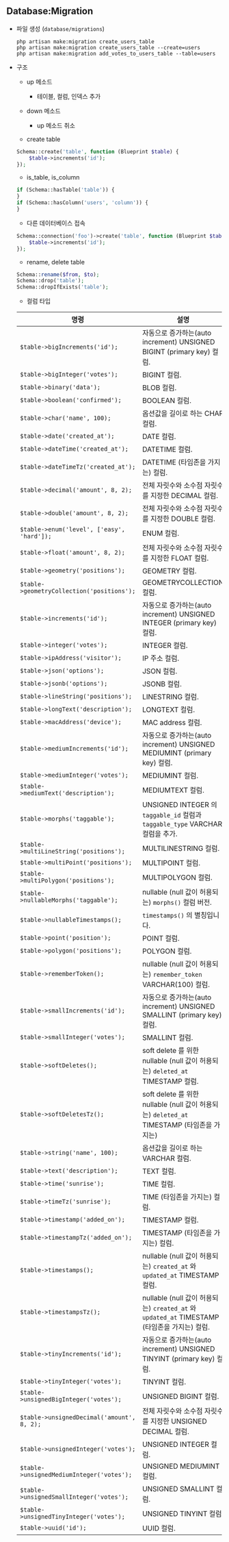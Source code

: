 Database:Migration
--

- 파일 생성 (`database/migrations`)
    ```
    php artisan make:migration create_users_table
    php artisan make:migration create_users_table --create=users
    php artisan make:migration add_votes_to_users_table --table=users
    ```
    
- 구조
    - up 메소드 
        - 테이블, 컬럼, 인덱스 추가
    - down 메소드
        - up 메소드 취소
       
    - create table 
    ```php
    Schema::create('table', function (Blueprint $table) {
        $table->increments('id');
    });
    ```
    - is_table, is_column
    ```php
    if (Schema::hasTable('table')) {
    }
    if (Schema::hasColumn('users', 'column')) {
    }
    ```
    - 다른 데이터베이스 접속
    ```php
    Schema::connection('foo')->create('table', function (Blueprint $table) {
        $table->increments('id');
    });
    ```
    - rename, delete table
    ```php
    Schema::rename($from, $to);
    Schema::drop('table');
    Schema::dropIfExists('table');
    ```
    - 컬럼 타입  
        
    명령  | 설명
    ------------- | -------------
    `$table->bigIncrements('id');`  |  자동으로 증가하는(auto increment) UNSIGNED BIGINT (primary key) 컬럼.
    `$table->bigInteger('votes');`  |  BIGINT 컬럼.
    `$table->binary('data');`  |  BLOB 컬럼.
    `$table->boolean('confirmed');`  |  BOOLEAN 컬럼.
    `$table->char('name', 100);`  |  옵션값을 길이로 하는 CHAR 컬럼.
    `$table->date('created_at');`  |  DATE 컬럼.
    `$table->dateTime('created_at');`  |  DATETIME 컬럼.
    `$table->dateTimeTz('created_at');`  |  DATETIME (타임존을 가지는) 컬럼.
    `$table->decimal('amount', 8, 2);`  |  전체 자릿수와 소수점 자릿수를 지정한 DECIMAL 컬럼.
    `$table->double('amount', 8, 2);`  |  전체 자릿수와 소수점 자릿수를 지정한 DOUBLE 컬럼.
    `$table->enum('level', ['easy', 'hard']);`  |  ENUM 컬럼.
    `$table->float('amount', 8, 2);`  |  전체 자릿수와 소수점 자릿수를 지정한 FLOAT 컬럼.
    `$table->geometry('positions');`  |  GEOMETRY 컬럼.
    `$table->geometryCollection('positions');`  |  GEOMETRYCOLLECTION 컬럼.
    `$table->increments('id');`  |  자동으로 증가하는(auto increment) UNSIGNED INTEGER (primary key) 컬럼.
    `$table->integer('votes');`  |  INTEGER 컬럼.
    `$table->ipAddress('visitor');`  |  IP 주소 컬럼.
    `$table->json('options');`  |  JSON 컬럼.
    `$table->jsonb('options');`  |  JSONB 컬럼.
    `$table->lineString('positions');`  |  LINESTRING 컬럼.
    `$table->longText('description');`  |  LONGTEXT 컬럼.
    `$table->macAddress('device');`  |  MAC address 컬럼.
    `$table->mediumIncrements('id');`  |  자동으로 증가하는(auto increment) UNSIGNED MEDIUMINT (primary key) 컬럼.
    `$table->mediumInteger('votes');`  |  MEDIUMINT 컬럼.
    `$table->mediumText('description');`  |  MEDIUMTEXT 컬럼.
    `$table->morphs('taggable');`  |  UNSIGNED INTEGER 의 `taggable_id` 컬럼과 `taggable_type` VARCHAR 컬럼을 추가.
    `$table->multiLineString('positions');`  |  MULTILINESTRING 컬럼.
    `$table->multiPoint('positions');`  |  MULTIPOINT 컬럼.
    `$table->multiPolygon('positions');`  |  MULTIPOLYGON 컬럼.
    `$table->nullableMorphs('taggable');`  |  nullable (null 값이 허용되는) `morphs()` 컬럼 버전.
    `$table->nullableTimestamps();`  |  `timestamps()` 의 별칭입니다.
    `$table->point('position');`  |  POINT 컬럼.
    `$table->polygon('positions');`  |  POLYGON 컬럼.
    `$table->rememberToken();`  |  nullable (null 값이 허용되는) `remember_token` VARCHAR(100) 컬럼.
    `$table->smallIncrements('id');`  |  자동으로 증가하는(auto increment) UNSIGNED SMALLINT (primary key) 컬럼.
    `$table->smallInteger('votes');`  |  SMALLINT 컬럼.
    `$table->softDeletes();`  |  soft delete 를 위한 nullable (null 값이 허용되는) `deleted_at` TIMESTAMP 컬럼.
    `$table->softDeletesTz();`  |  soft delete 를 위한 nullable (null 값이 허용되는) `deleted_at` TIMESTAMP (타임존을 가지는)
    `$table->string('name', 100);`  |  옵션값을 길이로 하는 VARCHAR 컬럼.
    `$table->text('description');`  |  TEXT 컬럼.
    `$table->time('sunrise');`  |  TIME 컬럼.
    `$table->timeTz('sunrise');`  |  TIME (타임존을 가지는) 컬럼.
    `$table->timestamp('added_on');`  |  TIMESTAMP 컬럼.
    `$table->timestampTz('added_on');`  |  TIMESTAMP (타임존을 가지는) 컬럼.
    `$table->timestamps();`  |  nullable (null 값이 허용되는) `created_at` 와 `updated_at` TIMESTAMP 컬럼.
    `$table->timestampsTz();`  |  nullable (null 값이 허용되는) `created_at` 와 `updated_at` TIMESTAMP (타임존을 가지는) 컬럼.
    `$table->tinyIncrements('id');`  |  자동으로 증가하는(auto increment) UNSIGNED TINYINT (primary key) 컬럼.
    `$table->tinyInteger('votes');`  |  TINYINT 컬럼.
    `$table->unsignedBigInteger('votes');`  |  UNSIGNED BIGINT 컬럼.
    `$table->unsignedDecimal('amount', 8, 2);`  |  전체 자릿수와 소수점 자릿수를 지정한 UNSIGNED DECIMAL 컬럼.
    `$table->unsignedInteger('votes');`  |  UNSIGNED INTEGER 컬럼.
    `$table->unsignedMediumInteger('votes');`  |  UNSIGNED MEDIUMINT 컬럼.
    `$table->unsignedSmallInteger('votes');`  |  UNSIGNED SMALLINT 컬럼.
    `$table->unsignedTinyInteger('votes');`  |  UNSIGNED TINYINT 컬럼.
    `$table->uuid('id');`  |  UUID 컬럼.
